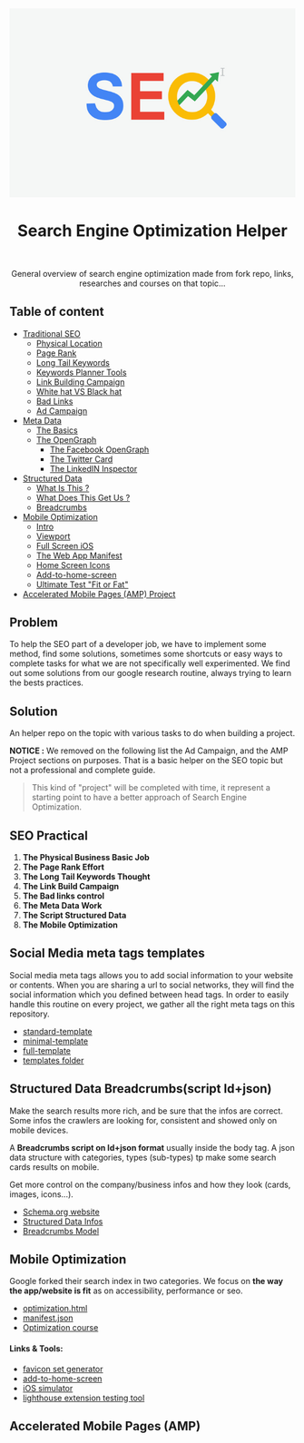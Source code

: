 <div align="center">
<img src="assets/img/seo-main-img.jpg"/><br />

<h1>Search Engine Optimization Helper</h1><br />

<p>General overview of search engine optimization made from fork repo, links, researches and courses on that topic...</p>
</div>

## Table of content

- [Traditional SEO](course/TRADITIONAL.md)
  - [Physical Location](course/TRADITIONAL.md#physical-location)
  - [Page Rank](course/TRADITIONAL.md#pagerank)
  - [Long Tail Keywords](course/TRADITIONAL.md#long-tail-keywords)
  - [Keywords Planner Tools](course/TRADITIONAL.md#keywords-planner-tools)
  - [Link Building Campaign](course/TRADITIONAL.md#link-building-campaign)
  - [White hat VS Black hat](course/TRADITIONAL.md#white-hat-vs-black-hat)
  - [Bad Links](course/TRADITIONAL.md#bad-links)
  - [Ad Campaign](course/TRADITIONAL.md#ad-campaigns)
- [Meta Data](course/METADATA.md)
  - [The Basics](course/METADATA.md#basics-meta-tags)
  - [The OpenGraph](course/METADATA.md#opengraph-meta-tags)
    - [The Facebook OpenGraph](course/METADATA.md#facebook-opengraph)
    - [The Twitter Card](course/METADATA.md#twitter-card)
    - [The LinkedIN Inspector](course/METADATA.md#linkedin-inspector)
- [Structured Data](course/STRUCTUREDDATA.md)
  - [What Is This ?](course/STRUCTUREDDATA.md#what-is-this)
  - [What Does This Get Us ?](course/STRUCTUREDDATA.md#what-does-this-get-us)
  - [Breadcrumbs](course/STRUCTUREDDATA.md#breadcrumbs)
- [Mobile Optimization](course/MOBILEOPTIMIZATION.md)
  - [Intro](course/MOBILEOPTIMIZATION.md##Intro)
  - [Viewport](course/MOBILEOPTIMIZATION.md##The-viewport)
  - [Full Screen iOS](course/MOBILEOPTIMIZATION.md##The-Full-screen-Mode-(iOS))
  - [The Web App Manifest](course/MOBILEOPTIMIZATION.md##The-Manifest.json-(Android))
  - [Home Screen Icons](course/MOBILEOPTIMIZATION.md##Home-Screen-Icons)
  - [Add-to-home-screen](course/MOBILEOPTIMIZATION.md##Add-To-Home-Screen-Lib)
  - [Ultimate Test "Fit or Fat"](course/MOBILEOPTIMIZATION.md##The-Ultimate-test:-"Fit-Or-Fat"-app)
- [Accelerated Mobile Pages (AMP) Project](course/AMP.md)

## Problem

To help the SEO part of a developer job, we have to implement some method, find some solutions, sometimes some shortcuts or easy ways to complete tasks for what we are not specifically well experimented.
We find out some solutions from our google research routine, always trying to learn the bests practices.


## Solution

An helper repo on the topic with various tasks to do when building a project.

**NOTICE :** 
We removed on the following list the Ad Campaign, and the AMP Project sections on purposes. That is a basic helper on the SEO topic but not a professional and complete guide.

> This kind of "project" will be completed with time, it represent a starting point to have a better approach of Search Engine Optimization.

## SEO Practical

1. **The Physical Business Basic Job**
2. **The Page Rank Effort**
3. **The Long Tail Keywords Thought**
4. **The Link Build Campaign**
5. **The Bad links control**
6. **The Meta Data Work**  
7. **The Script Structured Data**
8. **The Mobile Optimization**

## Social Media meta tags templates

Social media meta tags allows you to add social information to your website or contents.
When you are sharing a url to social networks, they will find the social information which you defined between head tags.
In order to easily handle this routine on every project, we gather all the right meta tags on this repository.

- [standard-template](templates/standard-template.html)
- [minimal-template](templates/minimal-template.html)
- [full-template](templates/full-template.html)
- [templates folder](templates)

## Structured Data Breadcrumbs(script ld+json)

Make the search results more rich, and be sure that the infos are correct.
Some infos the crawlers are looking for, consistent and showed only on mobile devices.

A **Breadcrumbs script on ld+json format** usually inside the body tag. A json data structure with categories, types (sub-types) tp make some search cards results on mobile.

Get more control on the company/business infos and how they look (cards, images, icons...).

- [Schema.org website](https://schema.org/)
- [Structured Data Infos](course/STRUCTUREDDATA.md)
- [Breadcrumbs Model](breadcrumbs/breadcrumbs.html)

## Mobile Optimization

Google forked their search index in two categories.
We focus on **the way the app/website is fit** as on accessibility, performance or seo.

- [optimization.html](mobile-optimization/optimization.html)
- [manifest.json](mobile-optimization/manifest.json)
- [Optimization course](course/MOBILEOPTIMIZATION.md)


#### Links & Tools:
- [favicon set generator](https://realfavicongenerator.net/)
- [add-to-home-screen](https://github.com/cubiq/add-to-homescreen)
- [iOS simulator](https://appetize.io/)
- [lighthouse extension testing tool](https://chrome.google.com/webstore/detail/lighthouse/blipmdconlkpinefehnmjammfjpmpbjk?hl=fr) 

## Accelerated Mobile Pages (AMP)